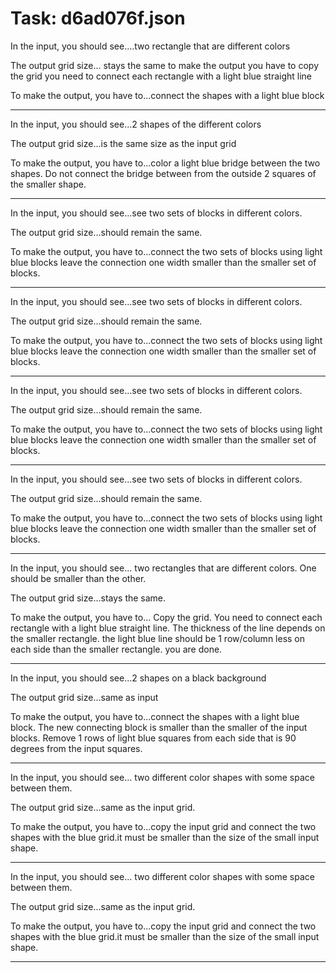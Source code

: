 # Task: d6ad076f.json

In the input, you should see....two rectangle that are different colors

The output grid size... stays the same to make the output you have to copy the grid you need to connect each rectangle with a light blue straight line

To make the output, you have to...connect the shapes with a light blue block

---

In the input, you should see...2 shapes of the different colors

The output grid size...is the same size as the input grid

To make the output, you have to...color a light blue bridge between the two shapes. Do not connect the bridge between from the outside 2 squares of the smaller shape.

---

In the input, you should see...see two sets of blocks in different colors.

The output grid size...should remain the same.

To make the output, you have to...connect the two sets of blocks using light blue blocks leave the connection one width smaller than the smaller set of blocks.

---

In the input, you should see...see two sets of blocks in different colors.

The output grid size...should remain the same.

To make the output, you have to...connect the two sets of blocks using light blue blocks leave the connection one width smaller than the smaller set of blocks.

---

In the input, you should see...see two sets of blocks in different colors.

The output grid size...should remain the same.

To make the output, you have to...connect the two sets of blocks using light blue blocks leave the connection one width smaller than the smaller set of blocks.

---

In the input, you should see...see two sets of blocks in different colors.

The output grid size...should remain the same.

To make the output, you have to...connect the two sets of blocks using light blue blocks leave the connection one width smaller than the smaller set of blocks.

---

In the input, you should see... two rectangles that are different colors. One should be smaller than the other.

The output grid size...stays the same.

To make the output, you have to... Copy the grid. You need to connect each rectangle with a light blue straight line. The thickness of the line depends on the smaller rectangle. the light blue line should be 1 row/column less on each side than the smaller rectangle. you  are done.

---

In the input, you should see...2 shapes on a black background

The output grid size...same as input

To make the output, you have to...connect the shapes with a light blue block. The new connecting block is smaller than the smaller of the input blocks. Remove 1 rows of light blue squares from each side that is 90 degrees from the input squares.

---

In the input, you should see... two different color shapes with some space between them.

The output grid size...same as the input grid.

To make the output, you have to...copy the input grid and connect the two shapes with the blue grid.it must be smaller than the size of the small input shape.

---

In the input, you should see... two different color shapes with some space between them.

The output grid size...same as the input grid.

To make the output, you have to...copy the input grid and connect the two shapes with the blue grid.it must be smaller than the size of the small input shape.

---

